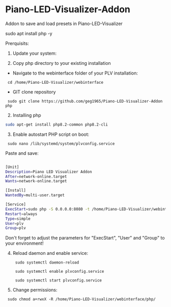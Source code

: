 # Piano-LED-Visualizer-Addon
Addon to save and load presets in Piano-LED-Visualizer



sudo apt install php -y

Prerquisits:


1. Update your system:

2. Copy php directory to your existing installation

- Navigate to the webinterface folder of your PLV installation:

` cd /home/Piano-LED-Visualizer/webinterface`

- GIT clone repository

` sudo git clone https://github.com/geg1965/Piano-LED-Visualizer-Addon php`

2. Installing php
```bash
sudo apt-get install php8.2-common php8.2-cli
```
3. Enable autostart PHP script on boot:

` sudo nano /lib/systemd/system/plvconfig.service`

Paste and save:

```bash

[Unit]
Description=Piano LED Visualizer Addon
After=network-online.target
Wants=network-online.target

[Install]
WantedBy=multi-user.target

[Service]
ExecStart=sudo php -S 0.0.0.0:8080 -t /home/Piano-LED-Visualizer/webinterface/php
Restart=always
Type=simple
User=plv
Group=plv
```

Don't forget to adjust the parameters for "ExecStart", "User" and "Group" to your environment! 

4. Reload daemon and enable service:

   ` sudo systemctl daemon-reload`
   
   ` sudo systemctl enable plvconfig.service`
    
   ` sudo systemctl start plvconfig.service`


5. Change permissions:

  ` sudo chmod a+rwxX -R /home/Piano-LED-Visualizer/webinterface/php/`
